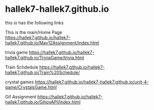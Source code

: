 # hallek7-hallek7.github.io
 this io has the following links 
 
 This is the main/Home Page  
https://hallek7.github.io/hallek7-hallek7.github.io/May12Assignment/index.html
 
trivia game
https://hallek7.github.io/hallek7-hallek7.github.io/TriviaGame/trivia.html

Train Schdedule 
https://hallek7.github.io/hallek7-hallek7.github.io/Train%20Schedule/

crystal games 
https://hallek7.github.io/hallek7-hallek7.github.io/unit-4-game/CrystalsGame.html

Gif Assignment 
https://hallek7.github.io/hallek7-hallek7.github.io/GihpyAPI/Index.html

 
